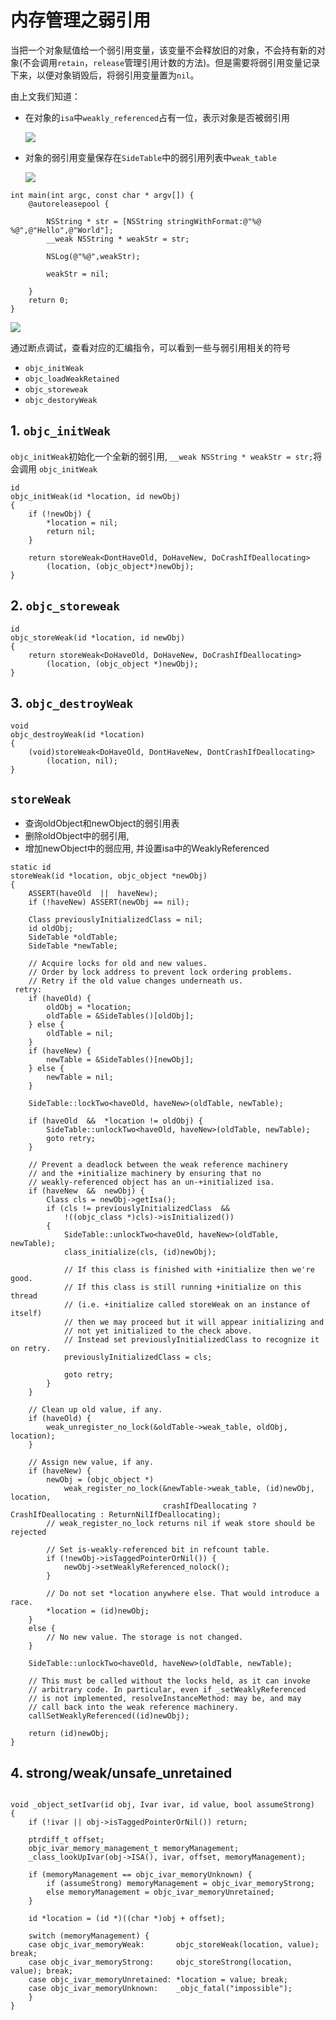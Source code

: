 # 内存管理之弱引用

当把一个对象赋值给一个弱引用变量，该变量不会释放旧的对象，不会持有新的对象(不会调用`retain`，`release`管理引用计数的方法)。但是需要将弱引用变量记录下来，以便对象销毁后，将弱引用变量置为`nil`。

由上文我们知道：

- 在对象的`isa`中`weakly_referenced`占有一位，表示对象是否被弱引用
  
   ![](https://pic.existorlive.cn/isa64%E6%83%85%E5%86%B5.jpeg)

- 对象的弱引用变量保存在`SideTable`中的弱引用列表中`weak_table`

    
   ![](https://pic.existorlive.cn/SideTables.png)


```objc
int main(int argc, const char * argv[]) {
    @autoreleasepool {
        
        NSString * str = [NSString stringWithFormat:@"%@ %@",@"Hello",@"World"];
        __weak NSString * weakStr = str;
        
        NSLog(@"%@",weakStr);
        
        weakStr = nil;
        
    }
    return 0;
}
```

![](https://pic.existorlive.cn/%E6%88%AA%E5%B1%8F2021-07-22%20%E4%B8%8B%E5%8D%882.50.20.png)

通过断点调试，查看对应的汇编指令，可以看到一些与弱引用相关的符号

- `objc_initWeak`
- `objc_loadWeakRetained`
- `objc_storeweak`
- `objc_destoryWeak`

## 1. `objc_initWeak`

`objc_initWeak`初始化一个全新的弱引用, `__weak NSString * weakStr = str;`将会调用 `objc_initWeak`



```objc
id
objc_initWeak(id *location, id newObj)
{
    if (!newObj) {
        *location = nil;
        return nil;
    }

    return storeWeak<DontHaveOld, DoHaveNew, DoCrashIfDeallocating>
        (location, (objc_object*)newObj);
}
```

## 2. `objc_storeweak`

```objc
id
objc_storeWeak(id *location, id newObj)
{
    return storeWeak<DoHaveOld, DoHaveNew, DoCrashIfDeallocating>
        (location, (objc_object *)newObj);
}
```

## 3. `objc_destroyWeak`

```objc
void
objc_destroyWeak(id *location)
{
    (void)storeWeak<DoHaveOld, DontHaveNew, DontCrashIfDeallocating>
        (location, nil);
}
```


## `storeWeak`

- 查询oldObject和newObject的弱引用表
- 删除oldObject中的弱引用, 
- 增加newObject中的弱应用, 并设置isa中的WeaklyReferenced

```objc
static id 
storeWeak(id *location, objc_object *newObj)
{
    ASSERT(haveOld  ||  haveNew);
    if (!haveNew) ASSERT(newObj == nil);

    Class previouslyInitializedClass = nil;
    id oldObj;
    SideTable *oldTable;
    SideTable *newTable;

    // Acquire locks for old and new values.
    // Order by lock address to prevent lock ordering problems. 
    // Retry if the old value changes underneath us.
 retry:
    if (haveOld) {
        oldObj = *location;
        oldTable = &SideTables()[oldObj];
    } else {
        oldTable = nil;
    }
    if (haveNew) {
        newTable = &SideTables()[newObj];
    } else {
        newTable = nil;
    }

    SideTable::lockTwo<haveOld, haveNew>(oldTable, newTable);

    if (haveOld  &&  *location != oldObj) {
        SideTable::unlockTwo<haveOld, haveNew>(oldTable, newTable);
        goto retry;
    }

    // Prevent a deadlock between the weak reference machinery
    // and the +initialize machinery by ensuring that no 
    // weakly-referenced object has an un-+initialized isa.
    if (haveNew  &&  newObj) {
        Class cls = newObj->getIsa();
        if (cls != previouslyInitializedClass  &&  
            !((objc_class *)cls)->isInitialized()) 
        {
            SideTable::unlockTwo<haveOld, haveNew>(oldTable, newTable);
            class_initialize(cls, (id)newObj);

            // If this class is finished with +initialize then we're good.
            // If this class is still running +initialize on this thread 
            // (i.e. +initialize called storeWeak on an instance of itself)
            // then we may proceed but it will appear initializing and 
            // not yet initialized to the check above.
            // Instead set previouslyInitializedClass to recognize it on retry.
            previouslyInitializedClass = cls;

            goto retry;
        }
    }

    // Clean up old value, if any.
    if (haveOld) {
        weak_unregister_no_lock(&oldTable->weak_table, oldObj, location);
    }

    // Assign new value, if any.
    if (haveNew) {
        newObj = (objc_object *)
            weak_register_no_lock(&newTable->weak_table, (id)newObj, location, 
                                  crashIfDeallocating ? CrashIfDeallocating : ReturnNilIfDeallocating);
        // weak_register_no_lock returns nil if weak store should be rejected

        // Set is-weakly-referenced bit in refcount table.
        if (!newObj->isTaggedPointerOrNil()) {
            newObj->setWeaklyReferenced_nolock();
        }

        // Do not set *location anywhere else. That would introduce a race.
        *location = (id)newObj;
    }
    else {
        // No new value. The storage is not changed.
    }
    
    SideTable::unlockTwo<haveOld, haveNew>(oldTable, newTable);

    // This must be called without the locks held, as it can invoke
    // arbitrary code. In particular, even if _setWeaklyReferenced
    // is not implemented, resolveInstanceMethod: may be, and may
    // call back into the weak reference machinery.
    callSetWeaklyReferenced((id)newObj);

    return (id)newObj;
}
```

## 4. strong/weak/unsafe_unretained

```objc

void _object_setIvar(id obj, Ivar ivar, id value, bool assumeStrong)
{
    if (!ivar || obj->isTaggedPointerOrNil()) return;

    ptrdiff_t offset;
    objc_ivar_memory_management_t memoryManagement;
    _class_lookUpIvar(obj->ISA(), ivar, offset, memoryManagement);

    if (memoryManagement == objc_ivar_memoryUnknown) {
        if (assumeStrong) memoryManagement = objc_ivar_memoryStrong;
        else memoryManagement = objc_ivar_memoryUnretained;
    }

    id *location = (id *)((char *)obj + offset);

    switch (memoryManagement) {
    case objc_ivar_memoryWeak:       objc_storeWeak(location, value); break;
    case objc_ivar_memoryStrong:     objc_storeStrong(location, value); break;
    case objc_ivar_memoryUnretained: *location = value; break;
    case objc_ivar_memoryUnknown:    _objc_fatal("impossible");
    }
}
```
